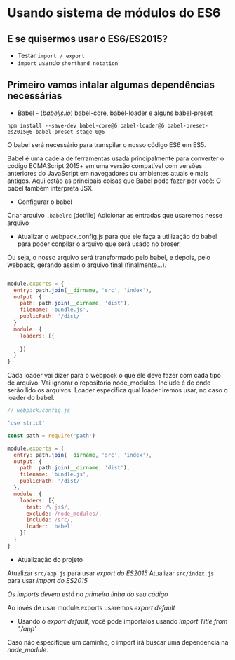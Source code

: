 # Usando sistema de módulos do ES6 

## E se quisermos usar o ES6/ES2015?

- Testar `import / export`
- `import` usando `shorthand notation`

## Primeiro vamos intalar algumas dependências necessárias

- Babel - (*babeljs.io*) babel-core, babel-loader e alguns babel-preset

`npm install --save-dev babel-core@6 babel-loader@6 babel-preset-es2015@6 babel-preset-stage-0@6`

O babel será necessário para transpilar o nosso código ES6 em ES5.

Babel é uma cadeia de ferramentas usada principalmente para converter o código 
ECMAScript 2015+ em uma versão compatível com versões anteriores do JavaScript 
em navegadores ou ambientes atuais e mais antigos. Aqui estão as principais coisas 
que Babel pode fazer por você: O babel também interpreta JSX.

- Configurar o babel

Criar arquivo `.babelrc` (dotfile)
Adicionar as entradas que usaremos nesse arquivo

- Atualizar o webpack.config.js para que ele faça a utilização do babel para poder conpilar
o arquivo que será usado no broser.

Ou seja, o nosso arquivo será transformado pelo babel, e depois, pelo webpack, gerando assim
o arquivo final (finalmente...).

```js

module.exports = {
  entry: path.join(__dirname, 'src', 'index'),
  output: {
    path: path.join(__dirname, 'dist'),
    filename: 'bundle.js',
    publicPath: '/dist/'
  }
  module: {
    loaders: [{
      
    }]
  }
}
```

Cada loader vai dizer para o webpack o que ele deve fazer com cada tipo de arquivo.
Vai ignorar o repositorio node_modules.
Include é de onde serão lido os arquivos.
Loader especifica qual loader iremos usar, no caso o loader do babel.

```js
// webpack.config.js

'use strict'

const path = require('path')

module.exports = {
  entry: path.join(__dirname, 'src', 'index'),
  output: {
    path: path.join(__dirname, 'dist'),
    filename: 'bundle.js',
    publicPath: '/dist/'
  },
  module: {
    loaders: [{
      test: /\.js$/,
      exclude: /node_modules/,
      include: /src/,
      loader: 'babel'
    }]
  }
}
```

- Atualização do projeto

Atualizar `src/app.js` para usar *export do ES2015*
Atualizar `src/index.js` para usar *import do ES2015*

*Os imports devem está na primeira linha do seu código*

Ao invés de usar module.exports usaremos *export default*

- Usando o *export default*, você pode importalos usando *import Title from './app'*

Caso não especifique um caminho, o import irá buscar uma dependencia na *node_module*.

